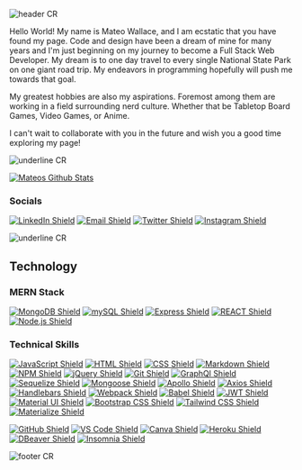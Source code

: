 ![header CR](https://capsule-render.vercel.app/api?type=waving&color=gradient&customColorList=12&height=170&section=header&reversal=true&text=Mateo%20Wallace&fontAlignY=33&animation=fadeIn)

Hello World! My name is Mateo Wallace, and I am ecstatic that you have found my page. Code and design have been a dream of mine for many years and I'm just beginning on my journey to become a Full Stack Web Developer.
My dream is to one day travel to every single National State Park on one giant road trip. My endeavors in programming hopefully will push me towards that goal.

My greatest hobbies are also my aspirations. Foremost among them are working in a field surrounding nerd culture. Whether that be Tabletop Board Games, Video Games, or Anime.

I can't wait to collaborate with you in the future and wish you a good time exploring my page!

<!-- Kudos for finding this note!
As a reward for finding it, heres a fun fact!
The first D&D campaign I ever ran was called Dawn's Ascension-->

![underline CR](https://capsule-render.vercel.app/api?type=rect&color=gradient&customColorList=12&height=1&reversal=true)

<!-- This link is my personal vercel link. If you want to copy the same style please edit the version in the note below. Just replace where it says "YourGithubUsername" with your username -->
<!-- [![Your Github Stats](https://github-readme-stats.vercel.app/api?username=YourGithubUsername&count_private=true&show_icons=true&theme=github_dark)](https://github.com/YourGithubUsername) -->
[![Mateos Github Stats](https://github-readme-stats-git-master-mateo-wallace.vercel.app/api?username=Mateo-Wallace&count_private=true&show_icons=true&theme=github_dark)](https://github.com/Mateo-Wallace)
<!-- [![Mateos github stats](https://github-readme-stats.vercel.app/api?username=Mateo-Wallace&count_private=true&show_icons=true&theme=github_dark)](https://github.com/anuraghazra/github-readme-stats) -->

### Socials

[![LinkedIn Shield](https://img.shields.io/badge/LinkedIn-0A66C2?style=flat-square&logo=linkedin&logoColor=white)](https://www.linkedin.com/in/mateo-wallace-57931b254/) [![Email Shield](https://img.shields.io/badge/Gmail-EA4335?style=flat-square&logo=gmail&logoColor=white)](mailto:mateo.t.wallace@gmail.com) [![Twitter Shield](https://img.shields.io/badge/Twitter-1DA1F2?style=flat-square&logo=twitter&logoColor=white)](https://twitter.com/Magic_Man_Mateo) [![Instagram Shield](https://img.shields.io/badge/Instagram-E4405F?style=flat-square&logo=instagram&logoColor=white)](https://www.instagram.com/mateo_wallace/)

![underline CR](https://capsule-render.vercel.app/api?type=rect&color=gradient&customColorList=12&height=1&reversal=true)

## Technology 

### MERN Stack

[![MongoDB Shield](https://img.shields.io/badge/MongoDB-47A248?&style=flat-square&logo=mongodb&logoColor=white)](https://www.mongodb.com/) 
[![mySQL Shield](https://img.shields.io/badge/mySQL-4479A1?&style=flat-square&logo=mysql&logoColor=white)](https://www.mysql.com/) 
[![Express Shield](https://img.shields.io/badge/Express-000000?&style=flat-square&logo=express&logoColor=white)](http://expressjs.com/) 
[![REACT Shield](https://img.shields.io/badge/React-222222?&style=flat-square&logo=react)](https://reactjs.org/) 
[![Node.js Shield](https://img.shields.io/badge/Node.js-339933?&style=flat-square&logo=node.js&logoColor=white)](https://nodejs.org/en/) 

### Technical Skills

[![JavaScript Shield](https://img.shields.io/badge/JavaScript_ES6+-F7DF1E?&style=flat-square&logo=javascript&logoColor=272727)](https://developer.mozilla.org/en-US/docs/Web/JavaScript) 
[![HTML Shield](https://img.shields.io/badge/HTML5-E34F26?&style=flat-square&logo=html5&logoColor=white)](https://developer.mozilla.org/en-US/docs/Glossary/HTML5) 
[![CSS Shield](https://img.shields.io/badge/CSS-1572B6?&style=flat-square&logo=css3&logoColor=white)](https://developer.mozilla.org/en-US/docs/Web/CSS) 
[![Markdown Shield](https://img.shields.io/badge/Markdown-000000?&style=flat-square&logo=markdown)](https://www.markdownguide.org/) 
[![NPM Shield](https://img.shields.io/badge/NPM-333333?&style=flat-square&logo=npm&logoColor=white)](https://www.npmjs.com/) 
[![jQuery Shield](https://img.shields.io/badge/jQuery-0769AD?&style=flat-square&logo=jquery&logoColor=white)](https://jquery.com/) 
[![Git Shield](https://img.shields.io/badge/GIT-F05033?&style=flat-square&logo=git&logoColor=white)](https://git-scm.com/) 
[![GraphQl Shield](https://img.shields.io/badge/GraphQl-E10098?&style=flat-square&logo=graphql&logoColor=white)](https://graphql.org/) 
[![Sequelize Shield](https://img.shields.io/badge/Sequelize-52B0E7?&style=flat-square&logo=sequelize&logoColor=white)](https://sequelize.org/) 
[![Mongoose Shield](https://img.shields.io/badge/Mongoose-AA2929?&style=flat-square&logo=matrix&logoColor=white)](https://mongoosejs.com/) 
[![Apollo Shield](https://img.shields.io/badge/Apollo-311C87?&style=flat-square&logo=apollographql&logoColor=white)](https://www.apollographql.com/) 
[![Axios Shield](https://img.shields.io/badge/Axios-5A29E4?&style=flat-square&logo=axios&logoColor=white)](https://axios-http.com/) 
[![Handlebars Shield](https://img.shields.io/badge/Handlebars-E34F26?&style=flat-square&logo=handlebars.js&logoColor=white)](https://handlebarsjs.com/) 
[![Webpack Shield](https://img.shields.io/badge/WebPack-8DD6F9?&style=flat-square&logo=webpack&logoColor=333333)](https://webpack.js.org/) 
[![Babel Shield](https://img.shields.io/badge/Babel-F9DC3E?&style=flat-square&logo=babel&logoColor=333333)](https://babeljs.io/) 
[![JWT Shield](https://img.shields.io/badge/JSON_Web_Tokens-000000?&style=flat-square&logo=jsonwebtokens&logoColor=white)](https://jwt.io/) 
[![Material UI Shield](https://img.shields.io/badge/Material_UI-007FFF?&style=flat-square&logo=mui&logoColor=white)](https://mui.com/) 
[![Bootstrap CSS Shield](https://img.shields.io/badge/Bootstrap_CSS-7952B3?&style=flat-square&logo=bootstrap&logoColor=white)](https://getbootstrap.com/) 
[![Tailwind CSS Shield](https://img.shields.io/badge/Tailwind_CSS-06B6D4?&style=flat-square&logo=tailwindcss&logoColor=white)](https://tailwindcss.com/) 
[![Materialize Shield](https://img.shields.io/badge/Materialize_CSS-eb7374?&style=flat-square&logo=matomo&logoColor=white)](https://materializecss.com/)

[![GitHub Shield](https://img.shields.io/badge/GitHub-121011?&style=flat-square&logo=github&logoColor=white)](https://github.com/) 
[![VS Code Shield](https://img.shields.io/badge/VS_Code-007ACC?&style=flat-square&logo=visual-studio-code&logoColor=white)](https://code.visualstudio.com/) 
[![Canva Shield](https://img.shields.io/badge/Canva-333333?&style=flat-square&logo=canva)](https://www.canva.com/) 
[![Heroku Shield](https://img.shields.io/badge/Heroku-430098?&style=flat-square&logo=heroku&logoColor=white)](https://www.heroku.com/what)  
[![DBeaver Shield](https://img.shields.io/badge/DBeaver-58bbbd?&style=flat-square&logo=datadog&logoColor=white)](https://dbeaver.io/) 
[![Insomnia Shield](https://img.shields.io/badge/Insomnia-4000BF?&style=flat-square&logo=insomnia&logoColor=white)](https://docs.insomnia.rest/)

![footer CR](https://capsule-render.vercel.app/api?type=waving&color=gradient&customColorList=12&height=80&section=footer)
